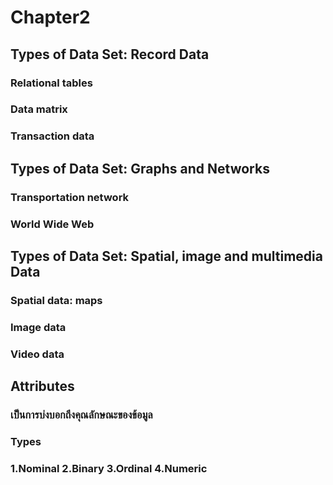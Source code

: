 # Chapter2
## Types of Data Set: Record Data
### Relational tables 
### Data matrix
### Transaction data
## Types of Data Set: Graphs and Networks
### Transportation network
###  World Wide Web
## Types of Data Set:  Spatial, image and multimedia Data
### Spatial data: maps
### Image data
### Video data
## Attributes
### เป็นการบ่งบอกถึงคุณลักษณะของข้อมูล
### Types
### 1.Nominal 2.Binary 3.Ordinal 4.Numeric 
